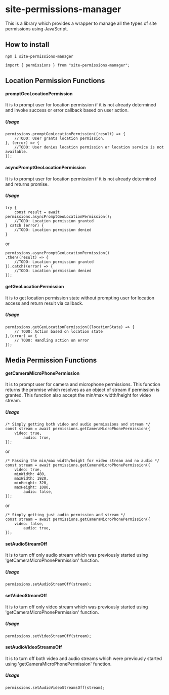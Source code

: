 # site-permissions-manager

This is a library which provides a wrapper to manage all the types of site permissions using JavaScript.

## How to install

```
npm i site-permissions-manager

import { permissions } from "site-permissions-manager";
```

## Location Permission Functions

#### promptGeoLocationPermission

It is to prompt user for location permission if it is not already determined and invoke success or error callback based on user action.

##### Usage

```
permissions.promptGeoLocationPermission((result) => {
	//TODO: User grants location permission.
}, (error) => {
	//TODO: User denies location permission or location service is not available.
});
```

#### asyncPromptGeoLocationPermission

It is to prompt user for location permission if it is not already determined and returns promise.

##### Usage

```
try {
	const result = await permissions.asyncPromptGeoLocationPermission();
	//TODO: Location permission granted
} catch (error) {
	//TODO: Location permission denied
}
```

or

```
permissions.asyncPromptGeoLocationPermission()
.then((result) => {
	//TODO: Location permission granted
}).catch((error) => {
	//TODO: Location permission denied
});
```

#### getGeoLocationPermission

It is to get location permission state without prompting user for location access and return result via callback.

##### Usage

```
permissions.getGeoLocationPermission((locationState) => {
	// TODO: Action based on location state
},(error) => {
	// TODO: Handling action on error
});
```

## Media Permission Functions

#### getCameraMicroPhonePermission

It is to prompt user for camera and microphone permissions. This function returns the promise which resolves as an object of stream if permission is granted.
This function also accept the min/max width/height for video stream.

##### Usage

```
/* Simply getting both video and audio permissions and stream */
const stream = await permissions.getCameraMicroPhonePermission({
	video: true,
      	audio: true,
});
```

or

```
/* Passing the min/max width/height for video stream and no audio */
const stream = await permissions.getCameraMicroPhonePermission({
	video: true,
	minWidth: 480,
	maxWidth: 1920,
	minHeight: 320,
	maxHeight: 1080,
      	audio: false,
});
```

or

```
/* Simply getting just audio permission and stream */
const stream = await permissions.getCameraMicroPhonePermission({
	video: false,
      	audio: true,
});
```

#### setAudioStreamOff

It is to turn off only audio stream which was previously started using 'getCameraMicroPhonePermission' function.

##### Usage

```
permissions.setAudioStreamOff(stream);
```

#### setVideoStreamOff

It is to turn off only video stream which was previously started using 'getCameraMicroPhonePermission' function.

##### Usage

```
permissions.setVideoStreamOff(stream);
```

#### setAudioVideoStreamsOff

It is to turn off both video and audio streams which were previously started using 'getCameraMicroPhonePermission' function.

##### Usage

```
permissions.setAudioVideoStreamsOff(stream);
```
